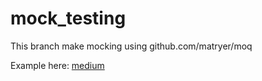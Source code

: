 # mock_testing

This branch make mocking using github.com/matryer/moq

Example here:
[medium](https://medium.com/@matryer/meet-moq-easily-mock-interfaces-in-go-476444187d10)